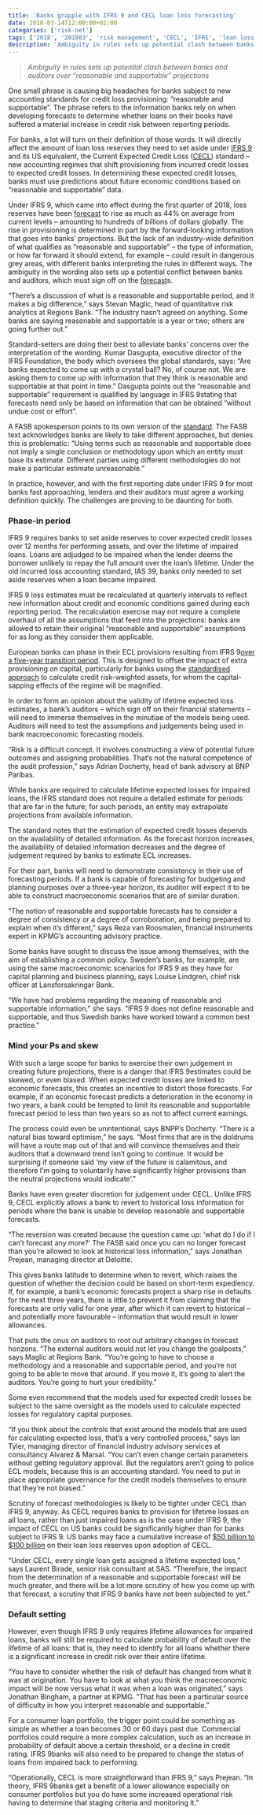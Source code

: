 ```yaml
---
title: 'Banks grapple with IFRS 9 and CECL loan loss forecasting'
date: 2018-03-14T12:00:00+02:00
categories: ['risk-net']
tags: ['2018', '201803', 'risk management', 'CECL', 'IFRS', 'loan loss', 'banks']
description: 'Ambiguity in rules sets up potential clash between banks and auditors over “reasonable and supportable” projections'
---
```


> _Ambiguity in rules sets up potential clash between banks and auditors over “reasonable and supportable” projections_

One small phrase is causing big headaches for banks subject to new accounting standards for credit loss provisioning: “reasonable and supportable”. The phrase refers to the information banks rely on when developing forecasts to determine whether loans on their books have suffered a material increase in credit risk between reporting periods.

For banks, a lot will turn on their definition of those words. It will directly affect the amount of loan loss reserves they need to set aside under [IFRS 9](https://www.risk.net/topics/ifrs-9) and its US equivalent, the Current Expected Credit Loss ([CECL](https://www.risk.net/topics/current-expected-credit-loss-cecl)) standard – new accounting regimes that shift provisioning from incurred credit losses to expected credit losses. In determining these expected credit losses, banks must use predictions about future economic conditions based on “reasonable and supportable” data.

Under IFRS 9, which came into effect during the first quarter of 2018, loss reserves have been [forecast](https://www.risk.net/risk-management/5357926/banks-eye-synthetic-securitisation-to-smooth-ifrs-9-loan-loss-volatility) to rise as much as 44% on average from current levels – amounting to hundreds of billions of dollars globally. The rise in provisioning is determined in part by the forward-looking information that goes into banks’ projections. But the lack of an industry-wide definition of what qualifies as “reasonable and supportable” – the type of information, or how far forward it should extend, for example – could result in dangerous grey areas, with different banks interpreting the rules in different ways. The ambiguity in the wording also sets up a potential conflict between banks and auditors, which must sign off on the [forecast](https://www.risk.net/risk-management/5357926/banks-eye-synthetic-securitisation-to-smooth-ifrs-9-loan-loss-volatility)s.

“There’s a discussion of what is a reasonable and supportable period, and it makes a big difference,” says Stevan Maglic, head of quantitative risk analytics at Regions Bank. “The industry hasn’t agreed on anything. Some banks are saying reasonable and supportable is a year or two; others are going further out.”

Standard-setters are doing their best to alleviate banks’ concerns over the interpretation of the wording. Kumar Dasgupta, executive director of the IFRS Foundation, the body which oversees the global standards, says: “Are banks expected to come up with a crystal ball? No, of course not. We are asking them to come up with information that they think is reasonable and supportable at that point in time.” Dasgupta points out the “reasonable and supportable” requirement is qualified by language in IFRS 9stating that forecasts need only be based on information that can be obtained “without undue cost or effort”.

A FASB spokesperson points to its own version of the [standard](http://www.fasb.org/jsp/FASB/Document_C/DocumentPage?cid=1176168232528&acceptedDisclaimer=true). The FASB text acknowledges banks are likely to take different approaches, but denies this is problematic: “Using terms such as reasonable and supportable does not imply a single conclusion or methodology upon which an entity must base its estimate. Different parties using different methodologies do not make a particular estimate unreasonable.”

In practice, however, and with the first reporting date under IFRS 9 for most banks fast approaching, lenders and their auditors must agree a working definition quickly. The challenges are proving to be daunting for both.

### Phase-in period

IFRS 9 requires banks to set aside reserves to cover expected credit losses over 12 months for performing assets, and over the lifetime of impaired loans. Loans are adjudged to be impaired when the lender deems the borrower unlikely to repay the full amount over the loan’s lifetime. Under the old incurred loss accounting standard, IAS 39, banks only needed to set aside reserves when a loan became impaired.

IFRS 9 loss estimates must be recalculated at quarterly intervals to reflect new information about credit and economic conditions gained during each reporting period. The recalculation exercise may not require a complete overhaul of all the assumptions that feed into the projections: banks are allowed to retain their original “reasonable and supportable” assumptions for as long as they consider them applicable.

European banks can phase in their ECL provisions resulting from IFRS 9[over a five-year transition period](https://www.risk.net/regulation/5364231/doubts-cast-on-europes-ifrs-9-transition-period). This is designed to offset the impact of extra provisioning on capital, particularly for banks using the [standardised approach](https://www.risk.net/regulation/5292961/basel-capital-floor-faces-credit-risk-eclipse) to calculate credit risk-weighted assets, for whom the capital-sapping effects of the regime will be magnified.

In order to form an opinion about the validity of lifetime expected loss estimates, a bank’s auditors – which sign off on their financial statements – will need to immerse themselves in the minutiae of the models being used. Auditors will need to test the assumptions and judgements being used in bank macroeconomic forecasting models.

“Risk is a difficult concept. It involves constructing a view of potential future outcomes and assigning probabilities. That’s not the natural competence of the audit profession,” says Adrian Docherty, head of bank advisory at BNP Paribas.

While banks are required to calculate lifetime expected losses for impaired loans, the IFRS standard does not require a detailed estimate for periods that are far in the future; for such periods, an entity may extrapolate projections from available information.

The standard notes that the estimation of expected credit losses depends on the availability of detailed information. As the forecast horizon increases, the availability of detailed information decreases and the degree of judgement required by banks to estimate ECL increases.

For their part, banks will need to demonstrate consistency in their use of forecasting periods. If a bank is capable of forecasting for budgeting and planning purposes over a three-year horizon, its auditor will expect it to be able to construct macroeconomic scenarios that are of similar duration.

“The notion of reasonable and supportable forecasts has to consider a degree of consistency or a degree of corroboration, and being prepared to explain when it’s different,” says Reza van Roosmalen, financial instruments expert in KPMG’s accounting advisory practice.

Some banks have sought to discuss the issue among themselves, with the aim of establishing a common policy. Sweden’s banks, for example, are using the same macroeconomic scenarios for IFRS 9 as they have for capital planning and business planning, says Louise Lindgren, chief risk officer at Lansforsakringar Bank.

“We have had problems regarding the meaning of reasonable and supportable information,” she says. “IFRS 9 does not define reasonable and supportable, and thus Swedish banks have worked toward a common best practice.”

### Mind your Ps and skew

With such a large scope for banks to exercise their own judgement in creating future projections, there is a danger that IFRS 9estimates could be skewed, or even biased. When expected credit losses are linked to economic forecasts, this creates an incentive to distort those forecasts. For example, if an economic forecast predicts a deterioration in the economy in two years, a bank could be tempted to limit its reasonable and supportable forecast period to less than two years so as not to affect current earnings.

The process could even be unintentional, says BNPP’s Docherty. “There is a natural bias toward optimism,” he says. “Most firms that are in the doldrums will have a route map out of that and will convince themselves and their auditors that a downward trend isn’t going to continue. It would be surprising if someone said ‘my view of the future is calamitous, and therefore I’m going to voluntarily have significantly higher provisions than the neutral projections would indicate’.”

Banks have even greater discretion for judgement under CECL. Unlike IFRS 9, CECL explicitly allows a bank to revert to historical loss information for periods where the bank is unable to develop reasonable and supportable forecasts.

“The reversion was created because the question came up: ‘what do I do if I can’t forecast any more?’ The FASB said once you can no longer forecast than you’re allowed to look at historical loss information,” says Jonathan Prejean, managing director at Deloitte.

This gives banks latitude to determine when to revert, which raises the question of whether the decision could be based on short-term expediency. If, for example, a bank’s economic forecasts project a sharp rise in defaults for the next three years, there is little to prevent it from claiming that the forecasts are only valid for one year, after which it can revert to historical – and potentially more favourable – information that would result in lower allowances.

That puts the onus on auditors to root out arbitrary changes in forecast horizons. “The external auditors would not let you change the goalposts,” says Maglic at Regions Bank. “You’re going to have to choose a methodology and a reasonable and supportable period, and you’re not going to be able to move that around. If you move it, it’s going to alert the auditors. You’re going to hurt your credibility.”

Some even recommend that the models used for expected credit losses be subject to the same oversight as the models used to calculate expected losses for regulatory capital purposes.

“If you think about the controls that exist around the models that are used for calculating expected loss, that’s a very controlled process,” says Ian Tyler, managing director of financial industry advisory services at consultancy Alvarez & Marsal. “You can’t even change certain parameters without getting regulatory approval. But the regulators aren’t going to police ECL models, because this is an accounting standard. You need to put in place appropriate governance for the credit models themselves to ensure that they’re not biased.”

Scrutiny of forecast methodologies is likely to be tighter under CECL than IFRS 9, anyway. As CECL requires banks to provision for lifetime losses on all loans, rather than just impaired loans as is the case under IFRS 9, the impact of CECL on US banks could be significantly higher than for banks subject to IFRS 9. US banks may face a cumulative increase of [$50 billion to $100 billion](https://www.risk.net/risk-management/2466928/mind-gaap-us-banks-brace-50-100bn-capital-hit) on their loan loss reserves upon adoption of CECL.

“Under CECL, every single loan gets assigned a lifetime expected loss,” says Laurent Birade, senior risk consultant at SAS. “Therefore, the impact from the determination of a reasonable and supportable forecast will be much greater, and there will be a lot more scrutiny of how you come up with that forecast, a scrutiny that IFRS 9 banks have not been subjected to yet.”

### Default setting

However, even though IFRS 9 only requires lifetime allowances for impaired loans, banks will still be required to calculate probability of default over the lifetime of all loans: that is, they need to identify for all loans whether there is a significant increase in credit risk over their entire lifetime.

“You have to consider whether the risk of default has changed from what it was at origination. You have to look at what you think the macroeconomic impact will be now versus what it was when a loan was originated,” says Jonathan Bingham, a partner at KPMG. “That has been a particular source of difficulty in how you interpret reasonable and supportable.”

For a consumer loan portfolio, the trigger point could be something as simple as whether a loan becomes 30 or 60 days past due. Commercial portfolios could require a more complex calculation, such as an increase in probability of default above a certain threshold, or a decline in credit rating. IFRS 9banks will also need to be prepared to change the status of loans from impaired back to performing.

“Operationally, CECL is more straightforward than IFRS 9,” says Prejean. “In theory, IFRS 9banks get a benefit of a lower allowance especially on consumer portfolios but you do have some increased operational risk having to determine that staging criteria and monitoring it.”

